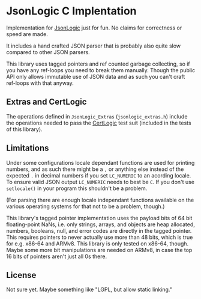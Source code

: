 JsonLogic C Implentation
========================

Implementation for [JsonLogic](https://jsonlogic.com/) just for fun. No claims
for correctness or speed are made.

It includes a hand crafted JSON parser that is probably also quite slow compared
to other JSON parsers.

This library uses tagged pointers and ref counted garbage collecting, so if
you have any ref-loops you need to break them manually. Though the public API
only allows immutable use of JSON data and as such you can't craft ref-loops
with that anyway.

Extras and CertLogic
--------------------

The operations defined in `JsonLogic_Extras` (`jsonlogic_extras.h`) include the
operations needed to pass the [CertLogic](https://github.com/ehn-dcc-development/dgc-business-rules/tree/main/certlogic)
test suit (included in the tests of this library).

Limitations
-----------

Under some configurations locale dependant functions are used for printing
numbers, and as such there might be a `,` or anything else instead of the
expected `.` in decimal numbers if you set `LC_NUMERIC` to an acording
locale. To ensure valid JSON output `LC_NUMERIC` needs to best be `C`. If
you don't use `setlocale()` in your program this shouldn't be a problem.

(For parsing there are enough locale independant functions available on the
various operating systems for that not to be a problem, though.)

This library's tagged pointer implementation uses the payload bits of 64 bit
floating-point NaNs, i.e. only strings, arrays, and objects are heap allocated,
numbers, booleans, null, and error codes are directly in the tagged pointer.
This requires pointers to never actually use more than 48 bits, which is true
for e.g. x86-64 and ARMv8. This library is only tested on x86-64, though. Maybe
some more bit manipulations are needed on ARMv8, in case the top 16 bits of
pointers aren't just all 0s there.

License
-------

Not sure yet. Maybe something like "LGPL, but allow static linking."
